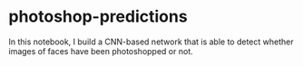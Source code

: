 # photoshop-predictions


In this notebook, I build a CNN-based network that is able to detect whether images of faces have been photoshopped or not.

